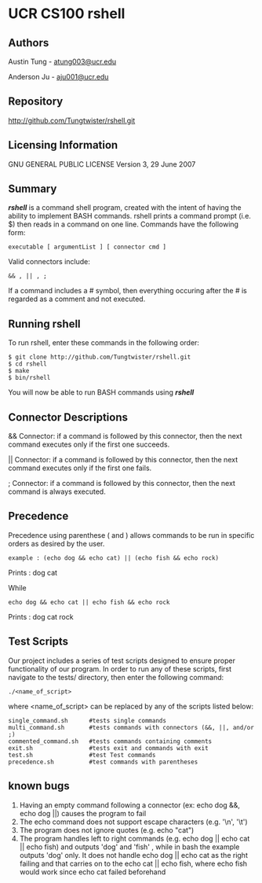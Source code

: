 UCR CS100 rshell
===

Authors
--------
Austin Tung - atung003@ucr.edu

Anderson Ju - aju001@ucr.edu

Repository
--------
http://github.com/Tungtwister/rshell.git

Licensing Information
--------
GNU GENERAL PUBLIC LICENSE
Version 3, 29 June 2007

Summary
--------
***rshell*** is a command shell program, created with the intent of having the 
ability to implement BASH commands. rshell prints a command prompt (i.e. $) 
then reads in a command on one line. Commands have the following form:
```
executable [ argumentList ] [ connector cmd ]
```
Valid connectors include:
```
&& , || , ;
```
If a command includes a # symbol, then everything occuring after the # is 
regarded as a comment and not executed.

Running rshell
--------
To run rshell, enter these commands in the following order:
```
$ git clone http://github.com/Tungtwister/rshell.git
$ cd rshell
$ make
$ bin/rshell

```
You will now be able to run BASH commands using ***rshell***

Connector Descriptions
--------
&& Connector: if a command is followed by this connector, then the next command 
   executes only if the first one succeeds.
   
|| Connector: if a command is followed by this connector, then the next command 
   executes only if the first one fails.
   
; Connector: if a command is followed by this connector, then the next command 
   is always executed.

Precedence
--------
Precedence using parenthese ( and ) allows commands to be run in specific orders as desired by the user.
```
example : (echo dog && echo cat) || (echo fish && echo rock)
```
Prints :
dog
cat

While
```
echo dog && echo cat || echo fish && echo rock
```
Prints :
dog
cat
rock

Test Scripts
--------
Our project includes a series of test scripts designed to ensure proper 
functionality of our program. In order to run any of these scripts, first 
navigate to the tests/ directory, then enter the following command:
```
./<name_of_script>
```
where <name_of_script> can be replaced by any of the scripts listed below:

```
single_command.sh      #tests single commands
multi_command.sh       #tests commands with connectors (&&, ||, and/or ;)
commented_command.sh   #tests commands containing comments
exit.sh                #tests exit and commands with exit
test.sh                #test Test commands
precedence.sh          #test commands with parentheses
```

known bugs
--------
1. Having an empty command following a connector (ex: echo dog &&, echo dog ||) causes the program to fail
2. The echo command does not support escape characters (e.g. '\n', '\t')
3. The program does not ignore quotes (e.g. echo "cat")
4. The program handles left to right commands (e.g. echo dog || echo cat || echo fish) and outputs 'dog' and 'fish' , while in bash the example outputs 'dog' only. It does not handle echo dog || echo cat as the right failing and that carries on to the echo cat || echo fish, where echo fish would work since echo cat failed beforehand

